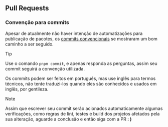 ## Pull Requests

### Convenção para commits

Apesar de atualmente não haver intenção de automatizações para publicação de pacotes, os [commits convencionais](https://conventionalcommits.org/pt-br/v1.0.0) se mostraram um bom caminho a ser seguido.

> [!TIP]
> Use o comando `pnpm commit`, e apenas responda as perguntas, assim seu commit seguirá a convenção utilizada.

Os commits podem ser feitos em português, mas use inglês para termos técnicos, não tente traduzi-los quando eles são conhecidos e usados em inglês, por gentileza.

> [!NOTE]
> Assim que escrever seu commit serão acionados automaticamente algumas verificações, como regras de lint, testes e build dos projetos afetados pela sua alteração, aguarde a conclusão e então siga com a PR **: )**
